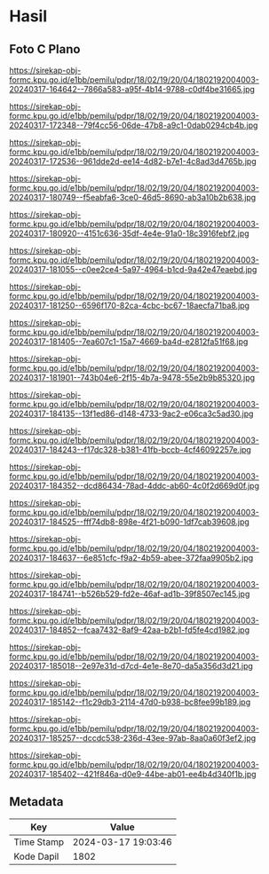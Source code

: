 # Hasil

## Foto C Plano

https://sirekap-obj-formc.kpu.go.id/e1bb/pemilu/pdpr/18/02/19/20/04/1802192004003-20240317-164642--7866a583-a95f-4b14-9788-c0df4be31665.jpg

https://sirekap-obj-formc.kpu.go.id/e1bb/pemilu/pdpr/18/02/19/20/04/1802192004003-20240317-172348--79f4cc56-06de-47b8-a9c1-0dab0294cb4b.jpg

https://sirekap-obj-formc.kpu.go.id/e1bb/pemilu/pdpr/18/02/19/20/04/1802192004003-20240317-172536--961dde2d-ee14-4d82-b7e1-4c8ad3d4765b.jpg

https://sirekap-obj-formc.kpu.go.id/e1bb/pemilu/pdpr/18/02/19/20/04/1802192004003-20240317-180749--f5eabfa6-3ce0-46d5-8690-ab3a10b2b638.jpg

https://sirekap-obj-formc.kpu.go.id/e1bb/pemilu/pdpr/18/02/19/20/04/1802192004003-20240317-180920--4151c636-35df-4e4e-91a0-18c3916febf2.jpg

https://sirekap-obj-formc.kpu.go.id/e1bb/pemilu/pdpr/18/02/19/20/04/1802192004003-20240317-181055--c0ee2ce4-5a97-4964-b1cd-9a42e47eaebd.jpg

https://sirekap-obj-formc.kpu.go.id/e1bb/pemilu/pdpr/18/02/19/20/04/1802192004003-20240317-181250--6596f170-82ca-4cbc-bc67-18aecfa71ba8.jpg

https://sirekap-obj-formc.kpu.go.id/e1bb/pemilu/pdpr/18/02/19/20/04/1802192004003-20240317-181405--7ea607c1-15a7-4669-ba4d-e2812fa51f68.jpg

https://sirekap-obj-formc.kpu.go.id/e1bb/pemilu/pdpr/18/02/19/20/04/1802192004003-20240317-181901--743b04e6-2f15-4b7a-9478-55e2b9b85320.jpg

https://sirekap-obj-formc.kpu.go.id/e1bb/pemilu/pdpr/18/02/19/20/04/1802192004003-20240317-184135--13f1ed86-d148-4733-9ac2-e06ca3c5ad30.jpg

https://sirekap-obj-formc.kpu.go.id/e1bb/pemilu/pdpr/18/02/19/20/04/1802192004003-20240317-184243--f17dc328-b381-41fb-bccb-4cf46092257e.jpg

https://sirekap-obj-formc.kpu.go.id/e1bb/pemilu/pdpr/18/02/19/20/04/1802192004003-20240317-184352--dcd86434-78ad-4ddc-ab60-4c0f2d669d0f.jpg

https://sirekap-obj-formc.kpu.go.id/e1bb/pemilu/pdpr/18/02/19/20/04/1802192004003-20240317-184525--fff74db8-898e-4f21-b090-1df7cab39608.jpg

https://sirekap-obj-formc.kpu.go.id/e1bb/pemilu/pdpr/18/02/19/20/04/1802192004003-20240317-184637--6e851cfc-f9a2-4b59-abee-372faa9905b2.jpg

https://sirekap-obj-formc.kpu.go.id/e1bb/pemilu/pdpr/18/02/19/20/04/1802192004003-20240317-184741--b526b529-fd2e-46af-ad1b-39f8507ec145.jpg

https://sirekap-obj-formc.kpu.go.id/e1bb/pemilu/pdpr/18/02/19/20/04/1802192004003-20240317-184852--fcaa7432-8af9-42aa-b2b1-fd5fe4cd1982.jpg

https://sirekap-obj-formc.kpu.go.id/e1bb/pemilu/pdpr/18/02/19/20/04/1802192004003-20240317-185018--2e97e31d-d7cd-4e1e-8e70-da5a356d3d21.jpg

https://sirekap-obj-formc.kpu.go.id/e1bb/pemilu/pdpr/18/02/19/20/04/1802192004003-20240317-185142--f1c29db3-2114-47d0-b938-bc8fee99b189.jpg

https://sirekap-obj-formc.kpu.go.id/e1bb/pemilu/pdpr/18/02/19/20/04/1802192004003-20240317-185257--dccdc538-236d-43ee-97ab-8aa0a60f3ef2.jpg

https://sirekap-obj-formc.kpu.go.id/e1bb/pemilu/pdpr/18/02/19/20/04/1802192004003-20240317-185402--421f846a-d0e9-44be-ab01-ee4b4d340f1b.jpg


## Metadata

| Key        | Value               |
| ---------- | ------------------- |
| Time Stamp | 2024-03-17 19:03:46 |
| Kode Dapil | 1802                |



